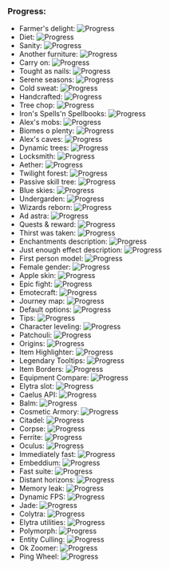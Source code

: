 ### Progress:
 - Farmer's delight: ![Progress](https://geps.dev/progress/100)
 - Diet: ![Progress](https://geps.dev/progress/100)
 - Sanity: ![Progress](https://geps.dev/progress/100)
 - Another furniture: ![Progress](https://geps.dev/progress/100)
 - Carry on: ![Progress](https://geps.dev/progress/100)
 - Tought as nails: ![Progress](https://geps.dev/progress/100)
 - Serene seasons: ![Progress](https://geps.dev/progress/100)
 - Cold sweat: ![Progress](https://geps.dev/progress/100)
 - Handcrafted: ![Progress](https://geps.dev/progress/100)
 - Tree chop: ![Progress](https://geps.dev/progress/100)
 - Iron's Spells'n Spellbooks: ![Progress](https://geps.dev/progress/80)
 - Alex's mobs: ![Progress](https://geps.dev/progress/100)
 - Biomes o plenty: ![Progress](https://geps.dev/progress/100)
 - Alex's caves: ![Progress](https://geps.dev/progress/100)
 - Dynamic trees: ![Progress](https://geps.dev/progress/100)
 - Locksmith: ![Progress](https://geps.dev/progress/100)
 - Aether: ![Progress](https://geps.dev/progress/100)
 - Twilight forest: ![Progress](https://geps.dev/progress/100)
 - Passive skill tree: ![Progress](https://geps.dev/progress/100)
 - Blue skies: ![Progress](https://geps.dev/progress/100)
 - Undergarden: ![Progress](https://geps.dev/progress/100)
 - Wizards reborn: ![Progress](https://geps.dev/progress/100)
 - Ad astra: ![Progress](https://geps.dev/progress/100)
 - Quests & reward: ![Progress](https://geps.dev/progress/100)
 - Thirst was taken: ![Progress](https://geps.dev/progress/100)
 - Enchantments description: ![Progress](https://geps.dev/progress/100)
 - Just enough effect description: ![Progress](https://geps.dev/progress/0)
 - First person model: ![Progress](https://geps.dev/progress/100)
 - Female gender: ![Progress](https://geps.dev/progress/100)
 - Apple skin: ![Progress](https://geps.dev/progress/100)
 - Epic fight: ![Progress](https://geps.dev/progress/0)
 - Emotecraft: ![Progress](https://geps.dev/progress/0)
 - Journey map: ![Progress](https://geps.dev/progress/0)
 - Default options: ![Progress](https://geps.dev/progress/100)
 - Tips: ![Progress](https://geps.dev/progress/0)
 - Character leveling: ![Progress](https://geps.dev/progress/0)
 - Patchouli: ![Progress](https://geps.dev/progress/0)
 - Origins: ![Progress](https://geps.dev/progress/0)
 - Item Highlighter: ![Progress](https://geps.dev/progress/0)
 - Legendary Tooltips: ![Progress](https://geps.dev/progress/0)
 - Item Borders: ![Progress](https://geps.dev/progress/0)
 - Equipment Compare: ![Progress](https://geps.dev/progress/0)
 - Elytra slot: ![Progress](https://geps.dev/progress/100)
 - Caelus API: ![Progress](https://geps.dev/progress/100)
 - Balm: ![Progress](https://geps.dev/progress/100)
 - Cosmetic Armory: ![Progress](https://geps.dev/progress/100)
 - Citadel: ![Progress](https://geps.dev/progress/100)
 - Corpse: ![Progress](https://geps.dev/progress/100)
 - Ferrite: ![Progress](https://geps.dev/progress/100)
 - Oculus: ![Progress](https://geps.dev/progress/100)
 - Immediately fast: ![Progress](https://geps.dev/progress/100)
 - Embeddium: ![Progress](https://geps.dev/progress/100)
 - Fast suite: ![Progress](https://geps.dev/progress/100)
 - Distant horizons: ![Progress](https://geps.dev/progress/100)
 - Memory leak: ![Progress](https://geps.dev/progress/100)
 - Dynamic FPS: ![Progress](https://geps.dev/progress/100)
 - Jade: ![Progress](https://geps.dev/progress/0)
 - Colytra: ![Progress](https://geps.dev/progress/100)
 - Elytra utilities: ![Progress](https://geps.dev/progress/100)
 - Polymorph: ![Progress](https://geps.dev/progress/0)
 - Entity Culling: ![Progress](https://geps.dev/progress/100)
 - Ok Zoomer: ![Progress](https://geps.dev/progress/0)
 - Ping Wheel: ![Progress](https://geps.dev/progress/100)

